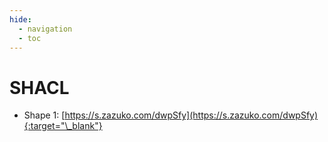 ```yaml
---
hide:
  - navigation
  - toc
---
```


# SHACL

- Shape 1: [https://s.zazuko.com/dwpSfy](https://s.zazuko.com/dwpSfy){:target="\_blank"}
